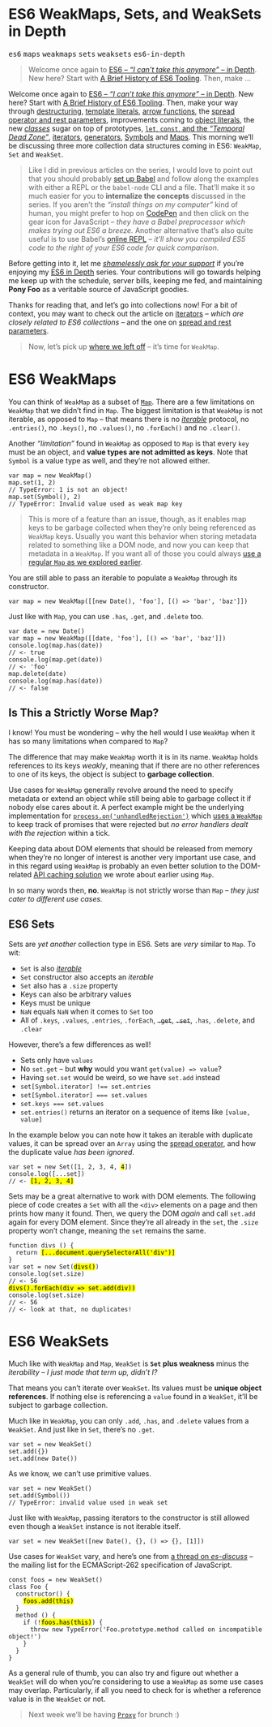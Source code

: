 <h1>ES6 WeakMaps, Sets, and WeakSets in Depth</h1>

<p><kbd>es6</kbd> <kbd>maps</kbd> <kbd>weakmaps</kbd> <kbd>sets</kbd> <kbd>weaksets</kbd> <kbd>es6-in-depth</kbd></p>

<blockquote><p>Welcome once again to <a href="https://ponyfoo.com/articles/tagged/es6-in-depth">ES6 &#x2013; <em>&#x201C;I can&#x2019;t take this anymore&#x201D;</em> &#x2013; in Depth</a>. New here? Start with <a href="https://ponyfoo.com/articles/a-brief-history-of-es6-tooling">A Brief History of ES6 Tooling</a>. Then, make &#x2026;</p></blockquote>

<div><p>Welcome once again to <a href="https://ponyfoo.com/articles/tagged/es6-in-depth">ES6 &#x2013; <em>&#x201C;I can&#x2019;t take this anymore&#x201D;</em> &#x2013; in Depth</a>. New here? Start with <a href="https://ponyfoo.com/articles/a-brief-history-of-es6-tooling">A Brief History of ES6 Tooling</a>. Then, make your way through <a href="https://ponyfoo.com/articles/es6-destructuring-in-depth">destructuring</a>, <a href="https://ponyfoo.com/articles/es6-template-strings-in-depth">template literals</a>, <a href="https://ponyfoo.com/articles/es6-arrow-functions-in-depth">arrow functions</a>, the <a href="https://ponyfoo.com/articles/es6-spread-and-butter-in-depth">spread operator and rest parameters</a>, improvements coming to <a href="https://ponyfoo.com/articles/es6-object-literal-features-in-depth">object literals</a>, the new <a href="https://ponyfoo.com/articles/es6-classes-in-depth"><em>classes</em></a> sugar on top of prototypes, <a href="https://ponyfoo.com/articles/es6-let-const-and-temporal-dead-zone-in-depth"><code class="md-code md-code-inline">let</code>, <code class="md-code md-code-inline">const</code>, and the <em>&#x201C;Temporal Dead Zone&#x201D;</em></a>, <a href="https://ponyfoo.com/articles/es6-iterators-in-depth">iterators</a>, <a href="https://ponyfoo.com/articles/es6-generators-in-depth">generators</a>, <a href="https://ponyfoo.com/articles/es6-symbols-in-depth">Symbols</a> and <a href="https://ponyfoo.com/articles/es6-maps-in-depth">Maps</a>. This morning we&#x2019;ll be discussing three more collection data structures coming in ES6: <code class="md-code md-code-inline">WeakMap</code>, <code class="md-code md-code-inline">Set</code> and <code class="md-code md-code-inline">WeakSet</code>.</p></div>

<div></div>

<div><blockquote> <p>Like I did in previous articles on the series, I would love to point out that you should probably <a href="https://ponyfoo.com/articles/universal-react-babel#setting-up-babel">set up Babel</a> and follow along the examples with either a REPL or the <code class="md-code md-code-inline">babel-node</code> CLI and a file. That&#x2019;ll make it so much easier for you to <strong>internalize the concepts</strong> discussed in the series. If you aren&#x2019;t the <em>&#x201C;install things on my computer&#x201D;</em> kind of human, you might prefer to hop on <a href="http://codepen.io/" target="_blank">CodePen</a> and then click on the gear icon for JavaScript &#x2013; <em>they have a Babel preprocessor which makes trying out ES6 a breeze.</em> Another alternative that&#x2019;s also quite useful is to use Babel&#x2019;s <a href="http://babeljs.io/repl/" target="_blank">online REPL</a> <em>&#x2013; it&#x2019;ll show you compiled ES5 code to the right of your ES6 code for quick comparison.</em></p> </blockquote> <p>Before getting into it, let me <a href="https://www.patreon.com/bevacqua" target="_blank"><em>shamelessly ask for your support</em></a> if you&#x2019;re enjoying my <a href="https://ponyfoo.com/articles/tagged/es6-in-depth">ES6 in Depth</a> series. Your contributions will go towards helping me keep up with the schedule, server bills, keeping me fed, and maintaining <strong>Pony Foo</strong> as a veritable source of JavaScript goodies.</p> <p>Thanks for reading that, and let&#x2019;s go into collections now! For a bit of context, you may want to check out the article on <a href="https://ponyfoo.com/articles/es6-iterators-in-depth">iterators</a> <em>&#x2013; which are closely related to ES6 collections &#x2013;</em> and the one on <a href="https://ponyfoo.com/articles/es6-spread-and-butter-in-depth">spread and rest parameters</a>.</p> <blockquote> <p>Now, let&#x2019;s pick up <a href="https://ponyfoo.com/articles/es6-maps-in-depth">where we left off</a> &#x2013; it&#x2019;s time for <code class="md-code md-code-inline">WeakMap</code>.</p> </blockquote></div>

<div><h1 id="es6-weakmaps">ES6 WeakMaps</h1> <p>You can think of <code class="md-code md-code-inline">WeakMap</code> as a subset of <a href="https://ponyfoo.com/articles/es6-maps-in-depth" aria-label="ES6 Maps in Depth on Pony Foo"><code class="md-code md-code-inline">Map</code></a>. There are a few limitations on <code class="md-code md-code-inline">WeakMap</code> that we didn&#x2019;t find in <code class="md-code md-code-inline">Map</code>. The biggest limitation is that <code class="md-code md-code-inline">WeakMap</code> is not iterable, as opposed to <code class="md-code md-code-inline">Map</code> &#x2013; that means there is no <a href="https://ponyfoo.com/articles/es6-iterators-in-depth" aria-label="ES6 Iterators in Depth on Pony Foo"><em>iterable</em></a> protocol, no <code class="md-code md-code-inline">.entries()</code>, no <code class="md-code md-code-inline">.keys()</code>, no <code class="md-code md-code-inline">.values()</code>, no <code class="md-code md-code-inline">.forEach()</code> and no <code class="md-code md-code-inline">.clear()</code>.</p> <p>Another <em>&#x201C;limitation&#x201D;</em> found in <code class="md-code md-code-inline">WeakMap</code> as opposed to <code class="md-code md-code-inline">Map</code> is that every <code class="md-code md-code-inline">key</code> must be an object, and <strong>value types are not admitted as keys</strong>. Note that <code class="md-code md-code-inline">Symbol</code> is a value type as well, and they&#x2019;re not allowed either.</p> <pre class="md-code-block"><code class="md-code md-lang-javascript"><span class="md-code-keyword">var</span> map = <span class="md-code-keyword">new</span> WeakMap()
map.set(<span class="md-code-number">1</span>, <span class="md-code-number">2</span>)
<span class="md-code-comment">// TypeError: 1 is not an object!</span>
map.set(Symbol(), <span class="md-code-number">2</span>)
<span class="md-code-comment">// TypeError: Invalid value used as weak map key</span>
</code></pre> <blockquote> <p>This is more of a feature than an issue, though, as it enables map keys to be garbage collected when they&#x2019;re only being referenced as <code class="md-code md-code-inline">WeakMap</code> keys. Usually you want this behavior when storing metadata related to something like a DOM node, and now you can keep that metadata in a <code class="md-code md-code-inline">WeakMap</code>. If you want all of those you could always <a href="https://ponyfoo.com/articles/es6-maps-in-depth" aria-label="ES6 Maps in Depth on Pony Foo">use a regular <code class="md-code md-code-inline">Map</code> as we explored earlier</a>.</p> </blockquote> <p>You are still able to pass an iterable to populate a <code class="md-code md-code-inline">WeakMap</code> through its constructor.</p> <pre class="md-code-block"><code class="md-code md-lang-javascript"><span class="md-code-keyword">var</span> map = <span class="md-code-keyword">new</span> WeakMap([[<span class="md-code-keyword">new</span> <span class="md-code-built_in">Date</span>(), <span class="md-code-string">&apos;foo&apos;</span>], [() =&gt; <span class="md-code-string">&apos;bar&apos;</span>, <span class="md-code-string">&apos;baz&apos;</span>]])
</code></pre> <p>Just like with <code class="md-code md-code-inline">Map</code>, you can use <code class="md-code md-code-inline">.has</code>, <code class="md-code md-code-inline">.get</code>, and <code class="md-code md-code-inline">.delete</code> too.</p> <pre class="md-code-block"><code class="md-code md-lang-javascript"><span class="md-code-keyword">var</span> date = <span class="md-code-keyword">new</span> <span class="md-code-built_in">Date</span>()
<span class="md-code-keyword">var</span> map = <span class="md-code-keyword">new</span> WeakMap([[date, <span class="md-code-string">&apos;foo&apos;</span>], [() =&gt; <span class="md-code-string">&apos;bar&apos;</span>, <span class="md-code-string">&apos;baz&apos;</span>]])
<span class="md-code-built_in">console</span>.log(map.has(date))
<span class="md-code-comment">// &lt;- true</span>
<span class="md-code-built_in">console</span>.log(map.get(date))
<span class="md-code-comment">// &lt;- &apos;foo&apos;</span>
map.delete(date)
<span class="md-code-built_in">console</span>.log(map.has(date))
<span class="md-code-comment">// &lt;- false</span>
</code></pre> <h2 id="is-this-a-strictly-worse-map">Is This a Strictly Worse Map?</h2> <p>I know! You must be wondering &#x2013; why the hell would I use <code class="md-code md-code-inline">WeakMap</code> when it has so many limitations when compared to <code class="md-code md-code-inline">Map</code>?</p> <p>The difference that may make <code class="md-code md-code-inline">WeakMap</code> worth it is in its name. <code class="md-code md-code-inline">WeakMap</code> holds references to its keys <em>weakly</em>, meaning that if there are no other references to one of its keys, the object is subject to <strong>garbage collection</strong>.</p> <p>Use cases for <code class="md-code md-code-inline">WeakMap</code> generally revolve around the need to specify metadata or extend an object while still being able to garbage collect it if nobody else cares about it. A perfect example might be the underlying implementation for <a href="https://iojs.org/api/process.html#process_event_unhandledrejection" target="_blank" aria-label="Node.js Documentation for &apos;unhandledRejection&apos; process event"><code class="md-code md-code-inline">process.on(&apos;unhandledRejection&apos;)</code></a> which <a href="https://github.com/petkaantonov/io.js/commit/f46874357ee7b909ae54304c6791f2a4baddf613#diff-6ff379484cbabad48301d485db111c08R269" target="_blank" aria-label="node: implement unhandled rejection tracking">uses a <code class="md-code md-code-inline">WeakMap</code></a> to keep track of promises that were rejected but <em>no error handlers dealt with the rejection</em> within a tick.</p> <p>Keeping data about DOM elements that should be released from memory when they&#x2019;re no longer of interest is another very important use case, and in this regard using <code class="md-code md-code-inline">WeakMap</code> is probably an even better solution to the DOM-related <a href="https://ponyfoo.com/articles/es6-maps-in-depth#hash-maps-and-the-dom" aria-label="Hash-Maps and the DOM">API caching solution</a> we wrote about earlier using <code class="md-code md-code-inline">Map</code>.</p> <p>In so many words then, <strong>no</strong>. <code class="md-code md-code-inline">WeakMap</code> is not strictly worse than <code class="md-code md-code-inline">Map</code> <em>&#x2013; they just cater to different use cases.</em></p> <h2 id="es6-sets">ES6 Sets</h2> <p>Sets are <em>yet another</em> collection type in ES6. Sets are <em>very</em> similar to <code class="md-code md-code-inline">Map</code>. To wit:</p> <ul> <li><code class="md-code md-code-inline">Set</code> is also <a href="https://ponyfoo.com/articles/es6-iterators-in-depth" aria-label="ES6 Iterators in Depth on Pony Foo"><em>iterable</em></a></li> <li><code class="md-code md-code-inline">Set</code> constructor also accepts an <em>iterable</em></li> <li><code class="md-code md-code-inline">Set</code> also has a <code class="md-code md-code-inline">.size</code> property</li> <li>Keys can also be arbitrary values</li> <li>Keys must be unique</li> <li><code class="md-code md-code-inline">NaN</code> equals <code class="md-code md-code-inline">NaN</code> when it comes to <code class="md-code md-code-inline">Set</code> too</li> <li>All of <code class="md-code md-code-inline">.keys</code>, <code class="md-code md-code-inline">.values</code>, <code class="md-code md-code-inline">.entries</code>, <code class="md-code md-code-inline">.forEach</code>, <del><code class="md-code md-code-inline">.get</code></del>, <del><code class="md-code md-code-inline">.set</code></del>, <code class="md-code md-code-inline">.has</code>, <code class="md-code md-code-inline">.delete</code>, and <code class="md-code md-code-inline">.clear</code></li> </ul> <p>However, there&#x2019;s a few differences as well!</p> <ul> <li>Sets only have <code class="md-code md-code-inline">values</code></li> <li>No <code class="md-code md-code-inline">set.get</code> &#x2013; but <strong>why</strong> would you want <code class="md-code md-code-inline">get(value) =&gt; value</code>?</li> <li>Having <code class="md-code md-code-inline">set.set</code> would be weird, so we have <code class="md-code md-code-inline">set.add</code> instead</li> <li><code class="md-code md-code-inline">set[Symbol.iterator] !== set.entries</code></li> <li><code class="md-code md-code-inline">set[Symbol.iterator] === set.values</code></li> <li><code class="md-code md-code-inline">set.keys === set.values</code></li> <li><code class="md-code md-code-inline">set.entries()</code> returns an iterator on a sequence of items like <code class="md-code md-code-inline">[value, value]</code></li> </ul> <p>In the example below you can note how it takes an iterable with duplicate values, it can be spread over an <code class="md-code md-code-inline">Array</code> using the <a href="https://ponyfoo.com/articles/es6-spread-and-butter-in-depth" aria-label="ES6 Spread and Butter in Depth on Pony Foo">spread operator</a>, and how the duplicate value <em>has been ignored</em>.</p> <pre class="md-code-block"><code class="md-code md-lang-javascript"><span class="md-code-keyword">var</span> set = <span class="md-code-keyword">new</span> Set([<span class="md-code-number">1</span>, <span class="md-code-number">2</span>, <span class="md-code-number">3</span>, <span class="md-code-number">4</span>, <mark class="md-mark md-code-mark">4</mark>])
<span class="md-code-built_in">console</span>.log([...set])
<span class="md-code-comment">// &lt;- <mark class="md-mark md-code-mark">[1, 2, 3, 4]</mark></span>
</code></pre> <p>Sets may be a great alternative to work with DOM elements. The following piece of code creates a <code class="md-code md-code-inline">Set</code> with all the <code class="md-code md-code-inline">&lt;div&gt;</code> elements on a page and then prints how many it found. Then, we query the DOM <em>again</em> and call <code class="md-code md-code-inline">set.add</code> again for every DOM element. Since they&#x2019;re all already in the <code class="md-code md-code-inline">set</code>, the <code class="md-code md-code-inline">.size</code> property won&#x2019;t change, meaning the <code class="md-code md-code-inline">set</code> remains the same.</p> <pre class="md-code-block"><code class="md-code md-lang-javascript"><span class="md-code-function"><span class="md-code-keyword">function</span> <span class="md-code-title">divs</span> <span class="md-code-params">()</span> </span>{
  <span class="md-code-keyword">return</span> <mark class="md-mark md-code-mark">[...document.querySelectorAll(<span class="md-code-string">&apos;div&apos;</span>)]</mark>
}
<span class="md-code-keyword">var</span> set = <span class="md-code-keyword">new</span> Set(<mark class="md-mark md-code-mark">divs()</mark>)
<span class="md-code-built_in">console</span>.log(set.size)
<span class="md-code-comment">// &lt;- 56</span>
<mark class="md-mark md-code-mark">divs().forEach(div =&gt; set.add(div))</mark>
<span class="md-code-built_in">console</span>.log(set.size)
<span class="md-code-comment">// &lt;- 56</span>
<span class="md-code-comment">// &lt;- look at that, no duplicates!</span>
</code></pre> <h1 id="es6-weaksets">ES6 WeakSets</h1> <p>Much like with <code class="md-code md-code-inline">WeakMap</code> and <code class="md-code md-code-inline">Map</code>, <code class="md-code md-code-inline">WeakSet</code> is <strong><code class="md-code md-code-inline">Set</code> plus weakness</strong> minus the <em>iterability</em> <em>&#x2013; I just made that term up, didn&#x2019;t I?</em></p> <p>That means you can&#x2019;t iterate over <code class="md-code md-code-inline">WeakSet</code>. Its values must be <strong>unique object references</strong>. If nothing else is referencing a <code class="md-code md-code-inline">value</code> found in a <code class="md-code md-code-inline">WeakSet</code>, it&#x2019;ll be subject to garbage collection.</p> <p>Much like in <code class="md-code md-code-inline">WeakMap</code>, you can only <code class="md-code md-code-inline">.add</code>, <code class="md-code md-code-inline">.has</code>, and <code class="md-code md-code-inline">.delete</code> values from a <code class="md-code md-code-inline">WeakSet</code>. And just like in <code class="md-code md-code-inline">Set</code>, there&#x2019;s no <code class="md-code md-code-inline">.get</code>.</p> <pre class="md-code-block"><code class="md-code md-lang-javascript"><span class="md-code-keyword">var</span> set = <span class="md-code-keyword">new</span> WeakSet()
set.add({})
set.add(<span class="md-code-keyword">new</span> <span class="md-code-built_in">Date</span>())
</code></pre> <p>As we know, we can&#x2019;t use primitive values.</p> <pre class="md-code-block"><code class="md-code md-lang-javascript"><span class="md-code-keyword">var</span> set = <span class="md-code-keyword">new</span> WeakSet()
set.add(Symbol())
<span class="md-code-comment">// TypeError: invalid value used in weak set</span>
</code></pre> <p>Just like with <code class="md-code md-code-inline">WeakMap</code>, passing iterators to the constructor is still allowed even though a <code class="md-code md-code-inline">WeakSet</code> instance is not iterable itself.</p> <pre class="md-code-block"><code class="md-code md-lang-javascript"><span class="md-code-keyword">var</span> set = <span class="md-code-keyword">new</span> WeakSet([<span class="md-code-keyword">new</span> <span class="md-code-built_in">Date</span>(), {}, () =&gt; {}, [<span class="md-code-number">1</span>]])
</code></pre> <p>Use cases for <code class="md-code md-code-inline">WeakSet</code> vary, and here&#x2019;s one from <a href="https://esdiscuss.org/topic/actual-weakset-use-cases#content-1" target="_blank" aria-label="Actual WeakSet Use Cases on ES Discuss">a thread on <em>es-discuss</em></a> &#x2013; the mailing list for the ECMAScript-262 specification of JavaScript.</p> <pre class="md-code-block"><code class="md-code md-lang-javascript"><span class="md-code-keyword">const</span> foos = <span class="md-code-keyword">new</span> WeakSet()
<span class="md-code-keyword">class</span> Foo {
  constructor() {
    <mark class="md-mark md-code-mark">foos.add(<span class="md-code-keyword">this</span>)</mark>
  }
  method () {
    <span class="md-code-keyword">if</span> (!<mark class="md-mark md-code-mark">foos.has(<span class="md-code-keyword">this</span>)</mark>) {
      <span class="md-code-keyword">throw</span> <span class="md-code-keyword">new</span> <span class="md-code-built_in">TypeError</span>(<span class="md-code-string">&apos;Foo.prototype.method called on incompatible object!&apos;</span>)
    }
  }
}
</code></pre> <p>As a general rule of thumb, you can also try and figure out whether a <code class="md-code md-code-inline">WeakSet</code> will do when you&#x2019;re considering to use a <code class="md-code md-code-inline">WeakMap</code> as some use cases may overlap. Particularly, if all you need to check for is whether a reference value is in the <code class="md-code md-code-inline">WeakSet</code> or not.</p> <blockquote> <p>Next week we&#x2019;ll be having <a href="https://developer.mozilla.org/en/docs/Web/JavaScript/Reference/Global_Objects/Proxy" target="_blank" aria-label="Proxy Objects in ES6 on MDN"><code class="md-code md-code-inline">Proxy</code></a> for brunch :)</p> </blockquote></div>
